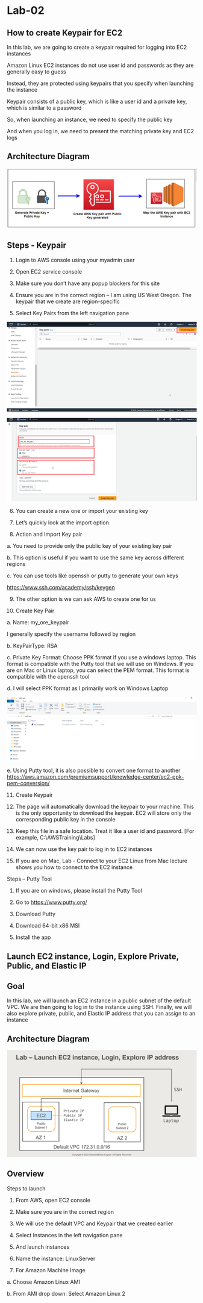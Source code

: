 # Lab-02

## How to create Keypair for EC2

In this lab, we are going to create a keypair required for logging into EC2 instances

Amazon Linux EC2 instances do not use user id and passwords as they are generally easy to guess

Instead, they are protected using keypairs that you specify when launching the instance

Keypair consists of a public key, which is like a user id and a private key, which is similar to a password

So, when launching an instance, we need to specify the public key

And when you log in, we need to present the matching private key and EC2 logs 

## Architecture Diagram
![lab-02-arch-00](images/lab-02-arch-00.png)

## Steps - Keypair

1. Login to AWS console using your myadmin user

2. Open EC2 service console

3. Make sure you don’t have any popup blockers for this site

4. Ensure you are in the correct region – I am using US West Oregon. The keypair that we create are region-specific

5. Select Key Pairs from the left navigation pane

![lab-02-scrn-01](images/lab-02-scrn-01.png)

![lab-02-scrn-02](images/lab-02-scrn-02.png)

6. You can create a new one or import your existing key

7. Let’s quickly look at the import option

8. Action and Import Key pair

a. You need to provide only the public key of your existing key pair

b. This option is useful if you want to use the same key across different regions

c. You can use tools like openssh or putty to generate your own keys

https://www.ssh.com/academy/ssh/keygen

9. The other option is we can ask AWS to create one for us

10. Create Key Pair

a. Name: my_ore_keypair

I generally specify the username followed by region

b. KeyPairType: RSA

c. Private Key Format: Choose PPK format if you use a windows laptop. This format is compatible with the Putty tool that we will use on Windows. If you are on Mac or Linux laptop, you can select the PEM format. This format is compatible with the openssh tool

d. I will select PPK format as I primarily work on Windows Laptop

![lab-02-scrn-04](images/lab-02-scrn-04.png)

e. Using Putty tool, it is also possible to convert one format to another https://aws.amazon.com/premiumsupport/knowledge-center/ec2-ppk-pem-conversion/

11. Create Keypair

12. The page will automatically download the keypair to your machine. This is the only opportunity to download the keypair. EC2 will store only the corresponding public key in the console

13. Keep this file in a safe location. Treat it like a user id and password. [For example, C:\AWSTraining\Labs]

14. We can now use the key pair to log in to EC2 instances

15. If you are on Mac, Lab - Connect to your EC2 Linux from Mac lecture shows you how to connect to the EC2 instance

Steps – Putty Tool
1. If you are on windows, please install the Putty Tool

2. Go to https://www.putty.org/

3. Download Putty

4. Download 64-bit x86 MSI

5. Install the app

##  Launch EC2 instance, Login, Explore Private, Public, and Elastic IP

## Goal 
In this lab, we will launch an EC2 instance in a public subnet of the default VPC. We are then going to log in to the instance using SSH. Finally, we will also explore private, public, and Elastic IP address that you can assign to an instance

## Architecture Diagram

![lab-02-arch-03](images/lab-02-arch-03.png)

## Overview

Steps to launch

1. From AWS, open EC2 console

2. Make sure you are in the correct region

3. We will use the default VPC and Keypair that we created earlier

4. Select Instances in the left navigation pane

5. And launch instances

6. Name the instance: LinuxServer

7. For Amazon Machine Image

a. Choose Amazon Linux AMI

b. From AMI drop down: Select Amazon Linux 2